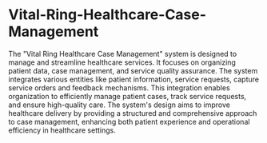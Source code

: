 # Vital-Ring-Healthcare-Case-Management
The "Vital Ring Healthcare Case Management" system is designed to manage and
streamline healthcare services. It focuses on organizing patient data, case management,
and service quality assurance. The system integrates various entities like patient
information, service requests, capture service orders and feedback mechanisms. This
integration enables organization to efficiently manage patient cases, track service
requests, and ensure high-quality care. The system's design aims to improve healthcare
delivery by providing a structured and comprehensive approach to case management,
enhancing both patient experience and operational efficiency in healthcare settings.

